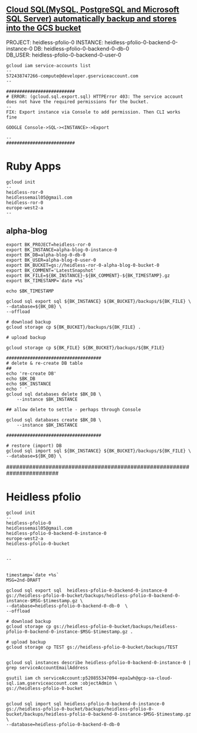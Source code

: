 
## [Cloud SQL(MySQL, PostgreSQL and Microsoft SQL Server) automatically backup and stores into the GCS bucket](https://medium.com/google-cloud/cloud-sql-mysql-postgresql-and-microsoft-sql-server-automatically-backup-and-stores-into-the-gcs-d01cf3677c67)


PROJECT:    heidless-pfolio-0
INSTANCE:   heidless-pfolio-0-backend-0-instance-0
DB:         heidless-pfolio-0-backend-0-db-0	
DB_USER:    heidless-pfolio-0-backend-0-user-0	


```
gcloud iam service-accounts list
--
572438747266-compute@developer.gserviceaccount.com
--

##########################
# ERROR: (gcloud.sql.export.sql) HTTPError 403: The service account does not have the required permissions for the bucket.
--
FIX: Export instance via Console to add permission. Then CLI works fine

GOOGLE Console->SQL-><INSTANCE>->Export

--
##########################
```

# Ruby Apps
```
gcloud init
--
heidless-ror-0
heidlessemail05@gmail.com
heidless-ror-0
europe-west2-a
--
```
## alpha-blog
```
export BK_PROJECT=heidless-ror-0
export BK_INSTANCE=alpha-blog-0-instance-0
export BK_DB=alpha-blog-0-db-0		
export BK_USER=alpha-blog-0-user-0	
export BK_BUCKET=gs://heidless-ror-0-alpha-blog-0-bucket-0
export BK_COMMENT='LatestSnapshot'
export BK_FILE=${BK_INSTANCE}-${BK_COMMENT}-${BK_TIMESTAMP}.gz
export BK_TIMESTAMP=`date +%s`

echo $BK_TIMESTAMP

gcloud sql export sql ${BK_INSTANCE} ${BK_BUCKET}/backups/${BK_FILE} \
--database=${BK_DB} \
--offload

# download backup
gcloud storage cp ${BK_BUCKET}/backups/${BK_FILE} .

# upload backup

gcloud storage cp ${BK_FILE} ${BK_BUCKET}/backups/${BK_FILE}

####################################
# delete & re-create DB table
##
echo 're-create DB'
echo $BK_DB
echo $BK_INSTANCE
echo ' '
gcloud sql databases delete $BK_DB \
    --instance $BK_INSTANCE

## allow delete to settle - perhaps through Console

gcloud sql databases create $BK_DB \
    --instance $BK_INSTANCE

####################################

# restore (import) DB
gcloud sql import sql ${BK_INSTANCE} ${BK_BUCKET}/backups/${BK_FILE} \
--database=${BK_DB} \

```
########################################################################


# Heidless pfolio

```
gcloud init
--
heidless-pfolio-0
heidlessemail05@gmail.com
heidless-pfolio-0-backend-0-instance-0
europe-west2-a
heidless-pfolio-0-bucket


--
```
## 
```
timestamp=`date +%s`
MSG=2nd-DRAFT

gcloud sql export sql  heidless-pfolio-0-backend-0-instance-0 gs://heidless-pfolio-0-bucket/backups/heidless-pfolio-0-backend-0-instance-$MSG-$timestamp.gz \
--database=heidless-pfolio-0-backend-0-db-0	 \
--offload

# download backup
gcloud storage cp gs://heidless-pfolio-0-bucket/backups/heidless-pfolio-0-backend-0-instance-$MSG-$timestamp.gz .

# upload backup
gcloud storage cp TEST gs://heidless-pfolio-0-bucket/backups/TEST 


gcloud sql instances describe heidless-pfolio-0-backend-0-instance-0 | grep serviceAccountEmailAddress

gsutil iam ch serviceAccount:p520855347094-epa1wh@gcp-sa-cloud-sql.iam.gserviceaccount.com :objectAdmin \
gs://heidless-pfolio-0-bucket


gcloud sql import sql heidless-pfolio-0-backend-0-instance-0 gs://heidless-pfolio-0-bucket/backups/heidless-pfolio-0-bucket/backups/heidless-pfolio-0-backend-0-instance-$MSG-$timestamp.gz \
--database=heidless-pfolio-0-backend-0-db-0

```

